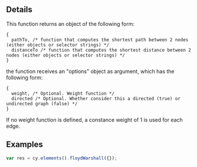 ## Details


This function returns an object of the following form:

```
{
  pathTo, /* function that computes the shortest path between 2 nodes (either objects or selector strings) */
  distanceTo /* function that computes the shortest distance between 2 nodes (either objects or selector strings) */
}
```

the function receives an "options" object as argument, which has the following form:

```
{
  weight, /* Optional. Weight function */
  directed /* Optional. Whether consider this a directed (true) or undirected graph (false) */
}
```

If no weight function is defined, a constance weight of 1 is used for each edge. 


## Examples

```js
var res = cy.elements().floydWarshall({});
```